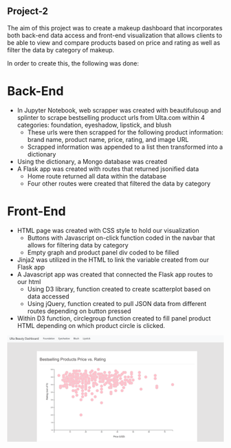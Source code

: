 ## Project-2

The aim of this project was to create a makeup dashboard that incorporates both back-end data access and front-end visualization that allows clients to be able to view and compare products based on price and rating as well as filter the data by category of makeup.

In order to create this, the following was done:

# Back-End
  - In Jupyter Notebook, web scrapper was created with beautifulsoup and splinter to scrape bestselling producct urls from Ulta.com within 4 categories: foundation, eyeshadow,         lipstick, and blush
    - These urls were then scrapped for the following product information: brand name, product name, price, rating, and image URL
    - Scrapped information was appended to a list then transformed into a dictionary
  - Using the dictionary, a Mongo database was created
  - A Flask app was created with routes that returned jsonified data
    - Home route returned all data within the database
    - Four other routes were created that filtered the data by category
  
 # Front-End
  - HTML page was created with CSS style to hold our visualization
    - Buttons with Javascript on-click function coded in the navbar that allows for filtering data by category
    - Empty graph and product panel div coded to be filled
  - Jinja2 was utilized in the HTML to link the variable created from our Flask app
  - A Javascript app was created that connected the Flask app routes to our html
    - Using D3 library, function created to create scatterplot based on data accessed
    - Using jQuery, function created to pull JSON data from different routes depending on button pressed
  - Within D3 function, circlegroup function created to fill panel product HTML depending on which product circle is clicked.
  
  ![Alt text](static/img/homepage.PNG?raw=true "Homepage")
   
